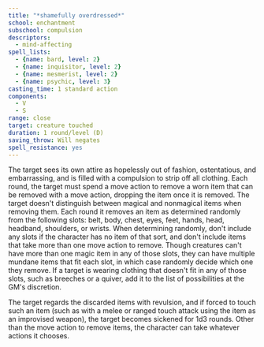 ```yaml
---
title: "*shamefully overdressed*"
school: enchantment
subschool: compulsion
descriptors:
  - mind-affecting
spell_lists:
  - {name: bard, level: 2}
  - {name: inquisitor, level: 2}
  - {name: mesmerist, level: 2}
  - {name: psychic, level: 3}
casting_time: 1 standard action
components:
  - V
  - S
range: close
target: creature touched
duration: 1 round/level (D)
saving_throw: Will negates
spell_resistance: yes
---
```


The target sees its own attire as hopelessly out of fashion, ostentatious, and embarrassing, and is filled with a compulsion to strip off all clothing. Each round, the target must spend a move action to remove a worn item that can be removed with a move action, dropping the item once it is removed. The target doesn't distinguish between magical and nonmagical items when removing them. Each round it removes an item as determined randomly from the following slots: belt, body, chest, eyes, feet, hands, head, headband, shoulders, or wrists. When determining randomly, don't include any slots if the character has no item of that sort, and don't include items that take more than one move action to remove. Though creatures can't have more than one magic item in any of those slots, they can have multiple mundane items that fit each slot, in which case randomly decide which one they remove. If a target is wearing clothing that doesn't fit in any of those slots, such as breeches or a quiver, add it to the list of possibilities at the GM's discretion.

The target regards the discarded items with revulsion, and if forced to touch such an item (such as with a melee or ranged touch attack using the item as an improvised weapon), the target becomes sickened for 1d3 rounds. Other than the move action to remove items, the character can take whatever actions it chooses.

